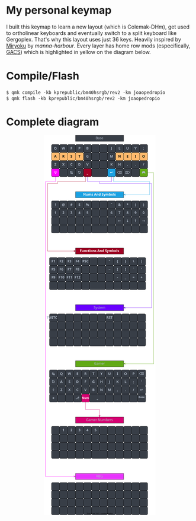 # My personal keymap

I built this keymap to learn a new layout (which is Colemak-DHm), get used to ortholinear keyboards and eventually switch to a split keyboard like Gergoplex. That's why this layout uses just 36 keys. Heavily inspired by [Miryoku](https://github.com/manna-harbour/qmk_firmware/blob/miryoku/users/manna-harbour_miryoku/miryoku.org#miryoku-) by *manna-harbour*. Every layer has home row mods (especifically, [GACS](https://precondition.github.io/home-row-mods#gacs)) which is highlighted in yellow on the diagram below.

# Compile/Flash

```console
$ qmk compile -kb kprepublic/bm40hsrgb/rev2 -km joaopedropio
$ qmk flash -kb kprepublic/bm40hsrgb/rev2 -km joaopedropio
```

# Complete diagram

<div align="center">
  
 ![Complete Diagram](https://raw.githubusercontent.com/joaopedropio/joaopedropio.github.io/2685813e92f6e956600f3dda4e3cf3bb1641c587/bm40_layout_diagram.svg)

</div>
